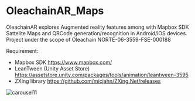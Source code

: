 # OleachainAR_Maps

 OleachainAR explores Augmented reality features among with Mapbox SDK Sattelite Maps and QRCode generation/recognition in Android/iOS devices. Project under the scope of Oleachain NORTE-06-3559-FSE-000188   

Requirement: 
- Mapbox SDK https://www.mapbox.com/
- LeanTween (Unity Asset Store) https://assetstore.unity.com/packages/tools/animation/leantween-3595
- ZXing library https://github.com/micjahn/ZXing.Net/releases

![carousel11](https://user-images.githubusercontent.com/21102697/213512322-ef50bc3d-8b60-4acb-a55d-4722e435ce85.png)

